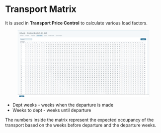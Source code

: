 # Transport Matrix

It is used in **Transport Price Control** to calculate various load factors.

<figure><img src="../../.gitbook/assets/image (2) (1) (1) (1) (1) (1) (1) (1) (1) (1) (1) (1) (1) (1) (1) (1) (1) (1) (1) (1) (1) (1) (1).png" alt=""><figcaption></figcaption></figure>

* Dept weeks - weeks when the departure is made
* Weeks to dept - weeks until departure

The numbers inside the matrix represent the expected occupancy of the transport based on the weeks before departure and the departure weeks.
